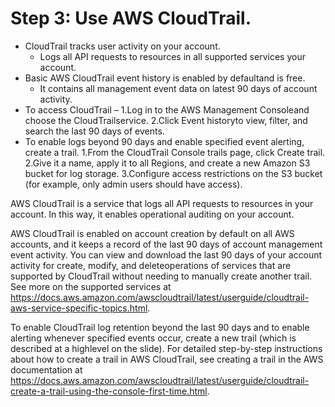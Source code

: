 # Step 3: Use AWS CloudTrail.
- CloudTrail tracks user activity on your account.
    - Logs all API requests to resources in all supported services your account.
- Basic AWS CloudTrail event history is enabled by defaultand is free.
    - It contains all management event data on latest 90 days of account activity.
- To access CloudTrail –
    1.Log in to the AWS Management Consoleand choose the CloudTrailservice.
    2.Click Event historyto view, filter, and search the last 90 days of events.
- To enable logs beyond 90 days and enable specified event alerting, create a trail.
    1.From the CloudTrail Console trails page, click Create trail.
    2.Give it a name, apply it to all Regions, and create a new Amazon S3 bucket for log storage. 
    3.Configure access restrictions on the S3 bucket (for example, only admin users should have access).

AWS CloudTrail is a service that logs all API requests to resources in your account. In this way, it enables operational auditing on your account. 

AWS CloudTrail is enabled on account creation by default on all AWS accounts, and it keeps a record of the last 90 days of account management event activity. You can view and download the last 90 days of your account activity for create, modify, and deleteoperations of services that are supported by CloudTrail without needing to manually create another trail. See more on the supported services at https://docs.aws.amazon.com/awscloudtrail/latest/userguide/cloudtrail-aws-service-specific-topics.html.

To enable CloudTrail log retention beyond the last 90 days and to enable alerting whenever specified events occur, create a new trail (which is described at a highlevel on the slide). For detailed step-by-step instructions about how to create a trail in AWS CloudTrail, see creating a trail in the AWS documentation at https://docs.aws.amazon.com/awscloudtrail/latest/userguide/cloudtrail-create-a-trail-using-the-console-first-time.html.
